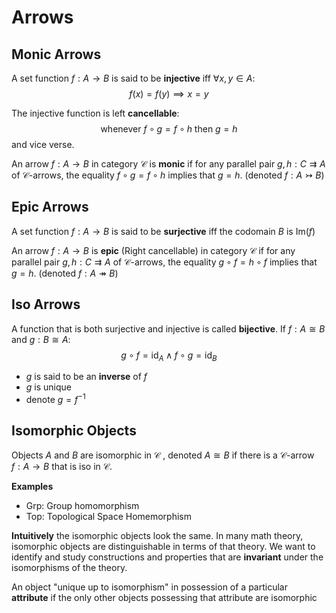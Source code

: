 # Arrows
## Monic Arrows
A set function $f:A\to B$ is said to be **injective** iff $\forall x, y \in A$:$$f(x)=f(y) \implies x=y$$

The injective function is left **cancellable**:$$\text{whenever} \ f\circ g=f \circ h \ \text{then} \ g=h$$ and vice verse.

An arrow $f:A\to B$ in category $\mathscr{C}$ is **monic** if for any parallel pair $g,h:C\rightrightarrows A$ of $\mathscr{C}\text{-arrows}$, the equality $f\circ g = f\circ h$ implies that $g=h$. (denoted $f:A\rightarrowtail B$)

## Epic Arrows
A set function $f:A\to B$ is said to be **surjective** iff the codomain $B$ is $\text{Im}(f)$

An arrow $f:A\to B$ is **epic** (Right cancellable) in category $\mathscr{C}$ if for any parallel pair $g,h:C\rightrightarrows A$ of $\mathscr{C}\text{-arrows}$, the equality $g\circ f = h\circ f$ implies that $g=h$. (denoted $f:A\twoheadrightarrow B$)

## Iso Arrows
A function that is both surjective and injective is called **bijective**. If $f:A\cong B$ and $g:B\cong A$:$$g\circ f = \text{id}_A \land f\circ g=\text{id}_B$$
- $g$ is said to be an **inverse** of $f$
- $g$ is unique
- denote $g=f^{-1}$

## Isomorphic Objects
Objects $A$ and $B$ are isomorphic in $\mathscr{C}$ , denoted $A\cong B$ if there is a $\mathscr{C}\text{-arrow}$ $f:A\to B$ that is iso in $\mathscr{C}$.

**Examples**
- $\text{Grp}$: Group homomorphism
- $\text{Top}$: Topological Space Homemorphism

**Intuitively** the isomorphic objects look the same. In many math theory, isomorphic objects are distinguishable in terms of that theory. We want to identify and study constructions and properties that are **invariant** under the isomorphisms of the theory.

An object "unique up to isomorphism" in possession of a particular **attribute** if the only other objects possessing that attribute are isomorphic 